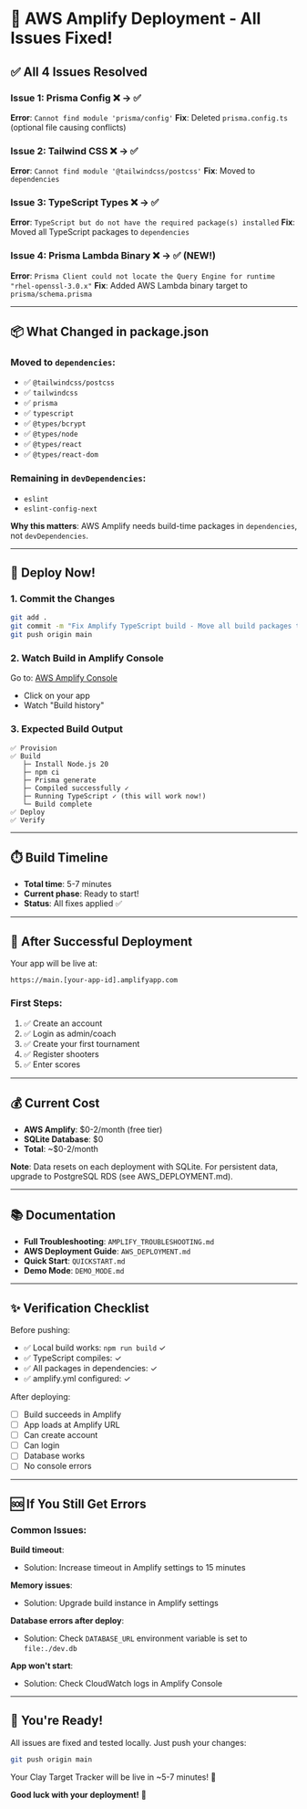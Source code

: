 # 🚀 AWS Amplify Deployment - All Issues Fixed!

## ✅ All 4 Issues Resolved

### Issue 1: Prisma Config ❌ → ✅
**Error**: `Cannot find module 'prisma/config'`
**Fix**: Deleted `prisma.config.ts` (optional file causing conflicts)

### Issue 2: Tailwind CSS ❌ → ✅
**Error**: `Cannot find module '@tailwindcss/postcss'`
**Fix**: Moved to `dependencies`

### Issue 3: TypeScript Types ❌ → ✅
**Error**: `TypeScript but do not have the required package(s) installed`
**Fix**: Moved all TypeScript packages to `dependencies`

### Issue 4: Prisma Lambda Binary ❌ → ✅ (NEW!)
**Error**: `Prisma Client could not locate the Query Engine for runtime "rhel-openssl-3.0.x"`
**Fix**: Added AWS Lambda binary target to `prisma/schema.prisma`

---

## 📦 What Changed in package.json

### Moved to `dependencies`:
- ✅ `@tailwindcss/postcss`
- ✅ `tailwindcss`
- ✅ `prisma`
- ✅ `typescript`
- ✅ `@types/bcrypt`
- ✅ `@types/node`
- ✅ `@types/react`
- ✅ `@types/react-dom`

### Remaining in `devDependencies`:
- `eslint`
- `eslint-config-next`

**Why this matters**: AWS Amplify needs build-time packages in `dependencies`, not `devDependencies`.

---

## 🎯 Deploy Now!

### 1. Commit the Changes
```bash
git add .
git commit -m "Fix Amplify TypeScript build - Move all build packages to dependencies"
git push origin main
```

### 2. Watch Build in Amplify Console
Go to: [AWS Amplify Console](https://console.aws.amazon.com/amplify/)
- Click on your app
- Watch "Build history"

### 3. Expected Build Output
```
✅ Provision
✅ Build
   ├─ Install Node.js 20
   ├─ npm ci
   ├─ Prisma generate
   ├─ Compiled successfully ✓
   ├─ Running TypeScript ✓ (this will work now!)
   └─ Build complete
✅ Deploy
✅ Verify
```

---

## ⏱️ Build Timeline

- **Total time**: 5-7 minutes
- **Current phase**: Ready to start!
- **Status**: All fixes applied ✅

---

## 🎊 After Successful Deployment

Your app will be live at:
```
https://main.[your-app-id].amplifyapp.com
```

### First Steps:
1. ✅ Create an account
2. ✅ Login as admin/coach
3. ✅ Create your first tournament
4. ✅ Register shooters
5. ✅ Enter scores

---

## 💰 Current Cost

- **AWS Amplify**: $0-2/month (free tier)
- **SQLite Database**: $0
- **Total**: ~$0-2/month

**Note**: Data resets on each deployment with SQLite. For persistent data, upgrade to PostgreSQL RDS (see AWS_DEPLOYMENT.md).

---

## 📚 Documentation

- **Full Troubleshooting**: `AMPLIFY_TROUBLESHOOTING.md`
- **AWS Deployment Guide**: `AWS_DEPLOYMENT.md`
- **Quick Start**: `QUICKSTART.md`
- **Demo Mode**: `DEMO_MODE.md`

---

## ✨ Verification Checklist

Before pushing:
- ✅ Local build works: `npm run build` ✓
- ✅ TypeScript compiles: ✓
- ✅ All packages in dependencies: ✓
- ✅ amplify.yml configured: ✓

After deploying:
- [ ] Build succeeds in Amplify
- [ ] App loads at Amplify URL
- [ ] Can create account
- [ ] Can login
- [ ] Database works
- [ ] No console errors

---

## 🆘 If You Still Get Errors

### Common Issues:

**Build timeout**:
- Solution: Increase timeout in Amplify settings to 15 minutes

**Memory issues**:
- Solution: Upgrade build instance in Amplify settings

**Database errors after deploy**:
- Solution: Check `DATABASE_URL` environment variable is set to `file:./dev.db`

**App won't start**:
- Solution: Check CloudWatch logs in Amplify Console

---

## 🎉 You're Ready!

All issues are fixed and tested locally. Just push your changes:

```bash
git push origin main
```

Your Clay Target Tracker will be live in ~5-7 minutes! 🚀

**Good luck with your deployment!** 🎯

